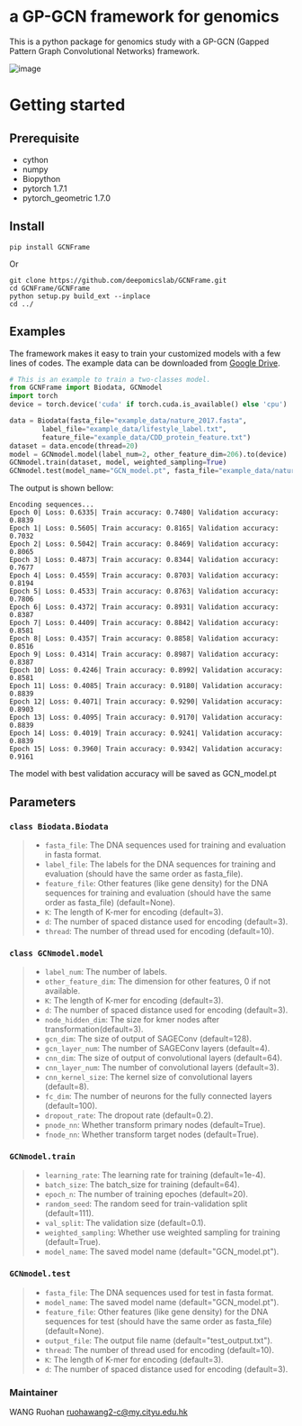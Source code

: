 # a GP-GCN framework for genomics
This is a python package for genomics study with a GP-GCN (Gapped Pattern Graph Convolutional Networks) framework.

![image](https://github.com/deepomicslab/GCNFrame/blob/master/GCNframework.png)

# Getting started

## Prerequisite
+ cython
+ numpy
+ Biopython
+ pytorch 1.7.1
+ pytorch\_geometric 1.7.0

## Install
```shell
pip install GCNFrame
```
Or
```shell
git clone https://github.com/deepomicslab/GCNFrame.git
cd GCNFrame/GCNFrame
python setup.py build_ext --inplace
cd ../
```

## Examples
The framework makes it easy to train your customized models with a few lines of codes. The example data can be downloaded from [Google Drive](https://drive.google.com/drive/folders/1VtNE0Pk0fM9b3N_WfbKc1x2IqDu8Ny02?usp=sharing).
```Python
# This is an example to train a two-classes model.
from GCNFrame import Biodata, GCNmodel
import torch
device = torch.device('cuda' if torch.cuda.is_available() else 'cpu')

data = Biodata(fasta_file="example_data/nature_2017.fasta", 
        label_file="example_data/lifestyle_label.txt",
        feature_file="example_data/CDD_protein_feature.txt")
dataset = data.encode(thread=20)
model = GCNmodel.model(label_num=2, other_feature_dim=206).to(device)
GCNmodel.train(dataset, model, weighted_sampling=True)
GCNmodel.test(model_name="GCN_model.pt", fasta_file="example_data/nature_2017.fasta", feature_file="example_data/CDD_protein_feature.txt")
```
The output is shown bellow:
```Output
Encoding sequences...
Epoch 0| Loss: 0.6335| Train accuracy: 0.7480| Validation accuracy: 0.8839
Epoch 1| Loss: 0.5605| Train accuracy: 0.8165| Validation accuracy: 0.7032
Epoch 2| Loss: 0.5042| Train accuracy: 0.8469| Validation accuracy: 0.8065
Epoch 3| Loss: 0.4873| Train accuracy: 0.8344| Validation accuracy: 0.7677
Epoch 4| Loss: 0.4559| Train accuracy: 0.8703| Validation accuracy: 0.8194
Epoch 5| Loss: 0.4533| Train accuracy: 0.8763| Validation accuracy: 0.7806
Epoch 6| Loss: 0.4372| Train accuracy: 0.8931| Validation accuracy: 0.8387
Epoch 7| Loss: 0.4409| Train accuracy: 0.8842| Validation accuracy: 0.8581
Epoch 8| Loss: 0.4357| Train accuracy: 0.8858| Validation accuracy: 0.8516
Epoch 9| Loss: 0.4314| Train accuracy: 0.8987| Validation accuracy: 0.8387
Epoch 10| Loss: 0.4246| Train accuracy: 0.8992| Validation accuracy: 0.8581
Epoch 11| Loss: 0.4085| Train accuracy: 0.9180| Validation accuracy: 0.8839
Epoch 12| Loss: 0.4071| Train accuracy: 0.9290| Validation accuracy: 0.8903
Epoch 13| Loss: 0.4095| Train accuracy: 0.9170| Validation accuracy: 0.8839
Epoch 14| Loss: 0.4019| Train accuracy: 0.9241| Validation accuracy: 0.8839
Epoch 15| Loss: 0.3960| Train accuracy: 0.9342| Validation accuracy: 0.9161
```
The model with best validation accuracy will be saved as GCN\_model.pt

## Parameters
###  ```class Biodata.Biodata```
> + ```fasta_file```: The DNA sequences used for training and evaluation in fasta format.
> + ```label_file```: The labels for the DNA sequences for training and evaluation (should have the same order as fasta_file).
> + ```feature_file```: Other features (like gene density) for the DNA sequences for training and evaluation (should have the same order as fasta_file) (default=None).
> + ```K```: The length of K-mer for encoding (default=3). 
> + ```d```: The number of spaced distance used for encoding (default=3).
> + ```thread```: The number of thread used for encoding (default=10).

###  ```class GCNmodel.model```
> + ```label_num```: The number of labels.
> + ```other_feature_dim```: The dimension for other features, 0 if not available.
> + ```K```: The length of K-mer for encoding (default=3). 
> + ```d```: The number of spaced distance used for encoding (default=3).
> + ```node_hidden_dim```: The size for kmer nodes after transformation(default=3).
> + ```gcn_dim```: The size of output of SAGEConv (default=128).
> + ```gcn_layer_num```: The number of SAGEConv layers (default=4).
> + ```cnn_dim```: The size of output of convolutional layers (default=64).
> + ```cnn_layer_num```: The number of convolutional layers (default=3).
> + ```cnn_kernel_size```: The kernel size of convolutional layers (default=8).
> + ```fc_dim```: The number of neurons for the fully connected layers (default=100).
> + ```dropout_rate```: The dropout rate (default=0.2).
> + ```pnode_nn```: Whether transform primary nodes (default=True).
> + ```fnode_nn```: Whether transform target nodes (default=True).

###  ```GCNmodel.train```
> + ```learning_rate```: The learning rate for training (default=1e-4). 
> + ```batch_size```: The batch_size for training (default=64).
> + ```epoch_n```: The number of training epoches (default=20).
> + ```random_seed```: The random seed for train-validation split (default=111).
> + ```val_split```: The validation size (default=0.1).
> + ```weighted_sampling```: Whether use weighted sampling for training (default=True).
> + ```model_name```: The saved model name (default="GCN_model.pt").

###  ```GCNmodel.test```
> + ```fasta_file```: The DNA sequences used for test in fasta format. 
> + ```model_name```: The saved model name (default="GCN_model.pt").
> + ```feature_file```: Other features (like gene density) for the DNA sequences for test (should have the same order as fasta_file) (default=None).
> + ```output_file```: The output file name (default="test_output.txt").
> + ```thread```: The number of thread used for encoding (default=10).
> + ```K```: The length of K-mer for encoding (default=3). 
> + ```d```: The number of spaced distance used for encoding (default=3).

### Maintainer
WANG Ruohan ruohawang2-c@my.cityu.edu.hk
